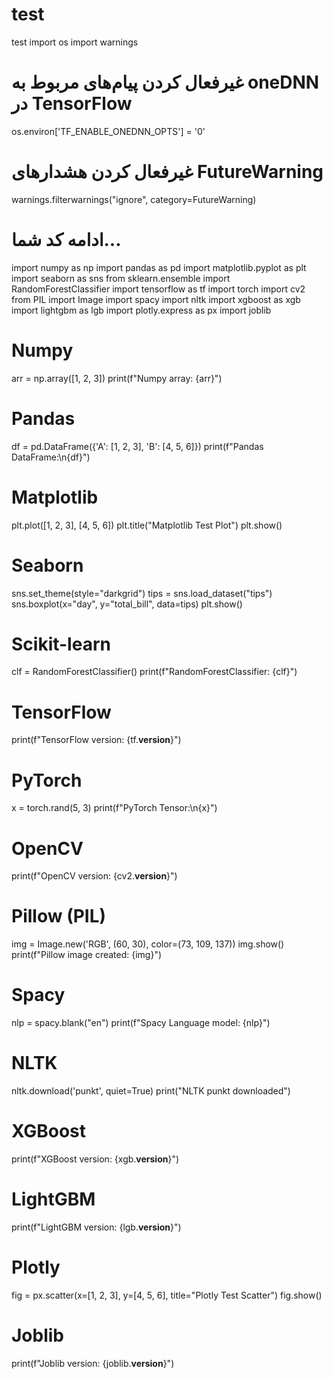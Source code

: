 # test
test
import os
import warnings

# غیرفعال کردن پیام‌های مربوط به oneDNN در TensorFlow
os.environ['TF_ENABLE_ONEDNN_OPTS'] = '0'

# غیرفعال کردن هشدارهای FutureWarning
warnings.filterwarnings("ignore", category=FutureWarning)

# ادامه کد شما...
import numpy as np
import pandas as pd
import matplotlib.pyplot as plt
import seaborn as sns
from sklearn.ensemble import RandomForestClassifier
import tensorflow as tf
import torch
import cv2
from PIL import Image
import spacy
import nltk
import xgboost as xgb
import lightgbm as lgb
import plotly.express as px
import joblib

# Numpy
arr = np.array([1, 2, 3])
print(f"Numpy array: {arr}")

# Pandas
df = pd.DataFrame({'A': [1, 2, 3], 'B': [4, 5, 6]})
print(f"Pandas DataFrame:\n{df}")

# Matplotlib
plt.plot([1, 2, 3], [4, 5, 6])
plt.title("Matplotlib Test Plot")
plt.show()

# Seaborn
sns.set_theme(style="darkgrid")
tips = sns.load_dataset("tips")
sns.boxplot(x="day", y="total_bill", data=tips)
plt.show()

# Scikit-learn
clf = RandomForestClassifier()
print(f"RandomForestClassifier: {clf}")

# TensorFlow
print(f"TensorFlow version: {tf.__version__}")

# PyTorch
x = torch.rand(5, 3)
print(f"PyTorch Tensor:\n{x}")

# OpenCV
print(f"OpenCV version: {cv2.__version__}")

# Pillow (PIL)
img = Image.new('RGB', (60, 30), color=(73, 109, 137))
img.show()
print(f"Pillow image created: {img}")

# Spacy
nlp = spacy.blank("en")
print(f"Spacy Language model: {nlp}")

# NLTK
nltk.download('punkt', quiet=True)
print("NLTK punkt downloaded")

# XGBoost
print(f"XGBoost version: {xgb.__version__}")

# LightGBM
print(f"LightGBM version: {lgb.__version__}")

# Plotly
fig = px.scatter(x=[1, 2, 3], y=[4, 5, 6], title="Plotly Test Scatter")
fig.show()

# Joblib
print(f"Joblib version: {joblib.__version__}")
